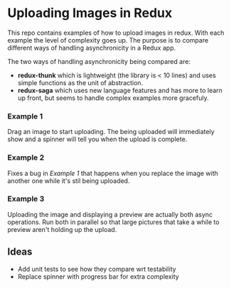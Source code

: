 # Uploading Images in Redux

This repo contains examples of how to upload images in redux. With each example
the level of complexity goes up. The purpose is to compare different ways of
handling asynchronicity in a Redux app.

The two ways of handling asynchronicity being compared are:

* **redux-thunk** which is lightweight (the library is < 10 lines) and uses
  simple functions as the unit of abstraction.
* **redux-saga** which uses new language features and has more to learn up
  front, but seems to handle complex examples more gracefuly.

### Example 1

Drag an image to start uploading. The being uploaded will immediately show and
a spinner will tell you when the upload is complete.

### Example 2

Fixes a bug in *Example 1* that happens when you replace the image with
another one while it's stil being uploaded.

### Example 3

Uploading the image and displaying a preview are actually both async
operations. Run both in parallel so that large pictures that take a while to
preview aren't holding up the upload.  

## Ideas

* Add unit tests to see how they compare wrt testability
* Replace spinner with progress bar for extra complexity
